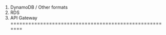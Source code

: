 1. DynamoDB / Other formats 
2. RDS 
3. API Gateway 
=======================================================
